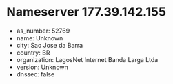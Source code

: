 # Nameserver 177.39.142.155

* as_number: 52769
* name: Unknown
* city: Sao Jose da Barra
* country: BR
* organization: LagosNet Internet Banda Larga Ltda
* version: Unknown
* dnssec: false

